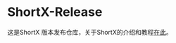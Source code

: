 # ShortX-Release

这是ShortX 版本发布仓库，关于ShortX的介绍和教程[在此](https://shortx-repo.github.io/ShortX-Pages/zh/)。
